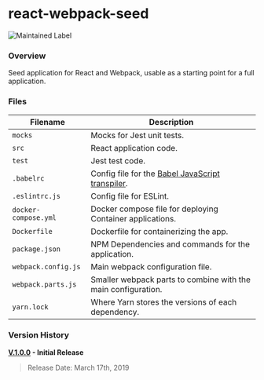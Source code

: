 # react-webpack-seed

![Maintained Label](https://img.shields.io/badge/Maintained-Yes-brightgreen?style=for-the-badge)

### Overview

Seed application for React and Webpack, usable as a starting point for a full application.

### Files

| Filename             | Description                                                                                                 |
|----------------------|-------------------------------------------------------------------------------------------------------------|
| `mocks`              | Mocks for Jest unit tests.                                                                                  |
| `src`                | React application code.                                                                                     |
| `test`               | Jest test code.                                                                                             |
| `.babelrc`           | Config file for the [Babel JavaScript transpiler](https://jarombek.com/blog/nov-10-2017-es6-modules-babel). |
| `.eslintrc.js`       | Config file for ESLint.                                                                                     |
| `docker-compose.yml` | Docker compose file for deploying Container applications.                                                   |
| `Dockerfile`         | Dockerfile for containerizing the app.                                                                      |
| `package.json`       | NPM Dependencies and commands for the application.                                                          |
| `webpack.config.js`  | Main webpack configuration file.                                                                            |
| `webpack.parts.js`   | Smaller webpack parts to combine with the main configuration.                                               |
| `yarn.lock`          | Where Yarn stores the versions of each dependency.                                                          |

### Version History

**[V.1.0.0](https://github.com/AJarombek/react-webpack-seed/tree/v1.0.0) - Initial Release**

> Release Date: March 17th, 2019
